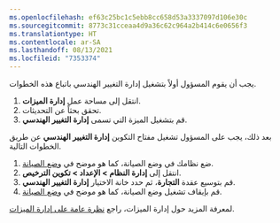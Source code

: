 ```yaml
---
ms.openlocfilehash: ef63c25bc1c5ebb8cc658d53a3337097d106e30c
ms.sourcegitcommit: 8773c31cceaa4d9a36c62c964a2b414c6e0656f3
ms.translationtype: HT
ms.contentlocale: ar-SA
ms.lasthandoff: 08/13/2021
ms.locfileid: "7353374"
---
```

يجب أن يقوم المسؤول أولاً بتشغيل إدارة التغيير الهندسي باتباع هذه الخطوات.

1. انتقل إلى مساحة عمل **إدارة الميزات**. 
1. تحقق بحثاً عن التحديثات.
1. قم بتشغيل الميزة التي تسمى **إدارة التغيير الهندسي**.

بعد ذلك، يجب على المسؤول تشغيل مفتاح التكوين **إدارة التغيير الهندسي** عن طريق الخطوات التالية.

1. ضع نظامك في وضع الصيانة، كما هو موضح في [وضع الصيانة](/dynamics365/fin-ops-core/dev-itpro/sysadmin/maintenance-mode/?azure-portal=true). 
1. انتقل إلى **إدارة النظام > الإعداد > تكوين الترخيص**.
1. قم بتوسيع عقدة **التجارة**، ثم حدد خانة الاختيار **إدارة التغيير الهندسي**.
1. قم بإيقاف تشغيل وضع الصيانة، كما هو موضح في [وضع الصيانة](/dynamics365/fin-ops-core/dev-itpro/sysadmin/maintenance-mode/?azure-portal=true).

لمعرفة المزيد حول إدارة الميزات، راجع [نظرة عامة على إدارة الميزات](/dynamics365/fin-ops-core/fin-ops/get-started/feature-management/feature-management-overview/?azure-portal=true). 